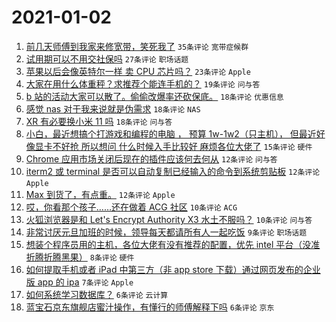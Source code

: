 # 2021-01-02

1. [前几天师傅到我家来修宽带，笑死我了](https://www.v2ex.com/t/741000) `35条评论` `宽带症候群`
1. [试用期可以不用交社保吗](https://www.v2ex.com/t/740990) `27条评论` `职场话题`
1. [苹果以后会像英特尔一样 卖 CPU 芯片吗？](https://www.v2ex.com/t/741002) `23条评论` `Apple`
1. [大家在用什么体重秤？求推荐个能连手机的？](https://www.v2ex.com/t/740993) `19条评论` `问与答`
1. [b 站的活动大家可以散了。偷偷改爆率还砍保底。](https://www.v2ex.com/t/741023) `18条评论` `优惠信息`
1. [感觉 nas 对于我来说就是伪需求](https://www.v2ex.com/t/741009) `18条评论` `NAS`
1. [XR 有必要换小米 11 吗](https://www.v2ex.com/t/741008) `18条评论` `问与答`
1. [小白，最近想搞个打游戏和编程的电脑 ， 预算 1w-1w2（只主机）， 但最近好像显卡不好抢 所以想问 什么时候入手比较好 麻烦各位大佬了](https://www.v2ex.com/t/740991) `15条评论` `硬件`
1. [Chrome 应用市场关闭后现在的插件应该何去何从](https://www.v2ex.com/t/741025) `12条评论` `问与答`
1. [iterm2 或 terminal 是否可以自动复制已经输入的命令到系统剪贴板](https://www.v2ex.com/t/741015) `12条评论` `Apple`
1. [Max 到货了，有点重。](https://www.v2ex.com/t/740998) `12条评论` `Apple`
1. [哎，你看那个孩子……还在做着 ACG 社区](https://www.v2ex.com/t/741003) `10条评论` `ACG`
1. [火狐浏览器是和 Let's Encrypt Authority X3 水土不服吗？](https://www.v2ex.com/t/740999) `10条评论` `问与答`
1. [非常讨厌元旦加班的时候，领导每天都请所有人一起吃饭](https://www.v2ex.com/t/741033) `9条评论` `职场话题`
1. [想装个程序员用的主机，各位大佬有没有推荐的配置，优先 intel 平台（没准折腾折腾黑果）](https://www.v2ex.com/t/740994) `8条评论` `硬件`
1. [如何提取手机或者 iPad 中第三方（非 app store 下载）通过网页发布的企业版 app 的 ipa](https://www.v2ex.com/t/741010) `7条评论` `Apple`
1. [如何系统学习数据库？](https://www.v2ex.com/t/741026) `6条评论` `云计算`
1. [蓝宝石京东旗舰店蜜汁操作，有懂行的师傅解释下吗](https://www.v2ex.com/t/741001) `6条评论` `京东`
